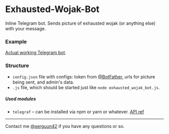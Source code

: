 # Exhausted-Wojak-Bot
Inline Telegram bot. Sends picture of exhausted wojak (or anything else) with your message.

### Example
[Actual working Telegram bot](https://t.me/exhausted_wojak_bot).

### Structure
+ `config.json` file with configs: token from [@BotFather](https://t.me/BotFather), urls for picture being sent, and admin's data.
+ `.js` file, which should be started just like `node exhausted_wojak_bot.js`.

##### Used modules
+ `telegraf` – can be installed via npm or yarn or whatever. [API ref](https://telegraf.js.org/)

___

Contact me [@serguun42](https://t.me/serguun42) if you have any questions or so.
